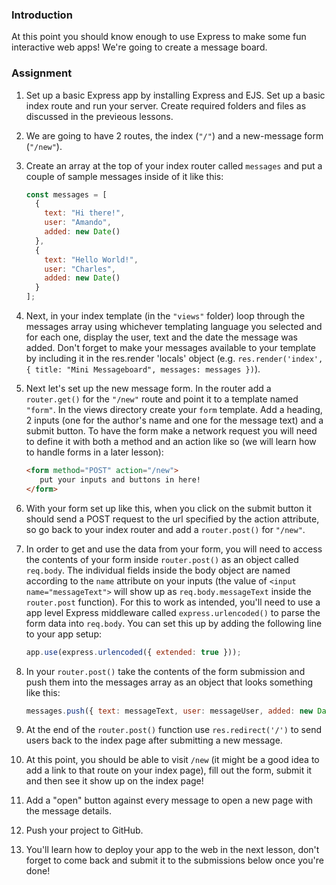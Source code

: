 ### Introduction

At this point you should know enough to use Express to make some fun interactive web apps! We're going to create a message board.

### Assignment

<div class="lesson-content__panel" markdown="1">

1. Set up a basic Express app by installing Express and EJS. Set up a basic index route and run your server. Create required folders and files as discussed in the previeous lessons.
1. We are going to have 2 routes, the index (`"/"`) and a new-message form (`"/new"`).
1. Create an array at the top of your index router called `messages` and put a couple of sample messages inside of it like this:

   ```javascript
   const messages = [
     {
       text: "Hi there!",
       user: "Amando",
       added: new Date()
     },
     {
       text: "Hello World!",
       user: "Charles",
       added: new Date()
     }
   ];
   ```

1. Next, in your index template (in the `"views"` folder) loop through the messages array using whichever templating language you selected and for each one, display the user, text and the date the message was added. Don't forget to make your messages available to your template by including it in the res.render 'locals' object (e.g. `res.render('index', { title: "Mini Messageboard", messages: messages })`).
1. Next let's set up the new message form.  In the router add a `router.get()` for the `"/new"` route and point it to a template named `"form"`. In the views directory create your `form` template. Add a heading, 2 inputs (one for the author's name and one for the message text) and a submit button. To have the form make a network request you will need to define it with both a method and an action like so (we will learn how to handle forms in a later lesson):

   ```html
   <form method="POST" action="/new">
      put your inputs and buttons in here!
   </form>
   ```

1. With your form set up like this, when you click on the submit button it should send a POST request to the url specified by the action attribute, so go back to your index router and add a `router.post()` for `"/new"`.
1. In order to get and use the data from your form, you will need to access the contents of your form inside `router.post()` as an object called `req.body`. The individual fields inside the body object are named according to the `name` attribute on your inputs (the value of `<input name="messageText">` will show up as `req.body.messageText` inside the `router.post` function). For this to work as intended, you'll need to use a app level Express middleware called `express.urlencoded()` to parse the form data into `req.body`. You can set this up by adding the following line to your app setup:

   ```javascript
   app.use(express.urlencoded({ extended: true }));
   ```

1. In your `router.post()` take the contents of the form submission and push them into the messages array as an object that looks something like this:

   ```javascript
   messages.push({ text: messageText, user: messageUser, added: new Date() });
   ```

1. At the end of the `router.post()` function use `res.redirect('/')` to send users back to the index page after submitting a new message.
1. At this point, you should be able to visit `/new` (it might be a good idea to add a link to that route on your index page), fill out the form, submit it and then see it show up on the index page!
1. Add a "open" button against every message to open a new page with the message details.
1. Push your project to GitHub.
1. You'll learn how to deploy your app to the web in the next lesson, don't forget to come back and submit it to the submissions below once you're done!

</div>
